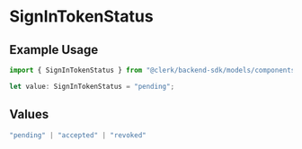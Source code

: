 # SignInTokenStatus

## Example Usage

```typescript
import { SignInTokenStatus } from "@clerk/backend-sdk/models/components";

let value: SignInTokenStatus = "pending";
```

## Values

```typescript
"pending" | "accepted" | "revoked"
```